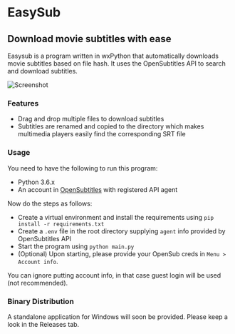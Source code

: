 # EasySub

## Download movie subtitles with ease

Easysub is a program written in wxPython that automatically downloads movie subtitles based on file hash. It uses the OpenSubtitles API to search and download subtitles.

![Screenshot](https://i.imgur.com/O4djmgX.png)

### Features

-   Drag and drop multiple files to download subtitles
-   Subtitles are renamed and copied to the directory which makes multimedia players easily find the corresponding SRT file

### Usage

You need to have the following to run this program:

-   Python 3.6.x
-   An account in [OpenSubtitles](https://www.opensubtitles.org) with registered API agent

Now do the steps as follows:

-   Create a virtual environment and install the requirements using `pip install -r requirements.txt`
-   Create a `.env` file in the root directory supplying `agent` info provided by OpenSubtitles API
-   Start the program using `python main.py`
-   (Optional) Upon starting, please provide your OpenSub creds in `Menu > Account info`.

You can ignore putting account info, in that case guest login will be used (not recommended).

### Binary Distribution

A standalone application for Windows will soon be provided. Please keep a look in the Releases tab.
